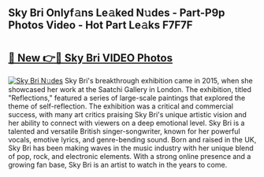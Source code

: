 ## Sky Bri Onlyf𝚊ns Le𝚊ked N𝚞des - Part-P9p Photos Video - Hot Part Le𝚊ks F7F7F

# <h2><a href="http://ac11834.deff.icu/?id=Sky+Bri">🔗 New 👉🔴 Sky Bri VIDEO Photos</a></h2>

[![Sky Bri N𝚞des](https://i.imgur.com/rIISA9y.gif)](http://ac11834.deff.icu/?id=Sky+Bri)
Sky Bri's breakthrough exhibition came in 2015, when she showcased her work at the Saatchi Gallery in London. The exhibition, titled "Reflections," featured a series of large-scale paintings that explored the theme of self-reflection. The exhibition was a critical and commercial success, with many art critics praising Sky Bri's unique artistic vision and her ability to connect with viewers on a deep emotional level. Sky Bri is a talented and versatile British singer-songwriter, known for her powerful vocals, emotive lyrics, and genre-bending sound. Born and raised in the UK, Sky Bri has been making waves in the music industry with her unique blend of pop, rock, and electronic elements. With a strong online presence and a growing fan base, Sky Bri is an artist to watch in the years to come.
